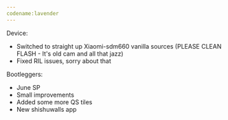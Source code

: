 ```yaml
---
codename:lavender
---
```


Device: 
* Switched to straight up Xiaomi-sdm660 vanilla sources (PLEASE CLEAN FLASH - It's old cam and all that jazz)
* Fixed RIL issues, sorry about that

Bootleggers:
* June SP
* Small improvements
* Added some more QS tiles
* New shishuwalls app
